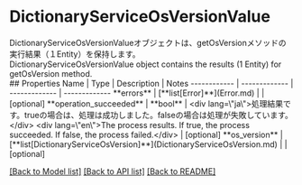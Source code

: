# DictionaryServiceOsVersionValue

<div lang=\"ja\">DictionaryServiceOsVersionValueオブジェクトは、getOsVersionメソッドの実行結果（１Entity）を保持します。</div> <div lang=\"en\">DictionaryServiceOsVersionValue object contains the results (1 Entity) for getOsVersion method.</div> 
## Properties
Name | Type | Description | Notes
------------ | ------------- | ------------- | -------------
**errors** | [**list[Error]**](Error.md) |  | [optional] 
**operation_succeeded** | **bool** | &lt;div lang&#x3D;\&quot;ja\&quot;&gt;処理結果です。trueの場合は、処理は成功しました。falseの場合は処理が失敗しています。&lt;/div&gt; &lt;div lang&#x3D;\&quot;en\&quot;&gt;The process results. If true, the process succeeded. If false, the process failed.&lt;/div&gt;  | [optional] 
**os_version** | [**list[DictionaryServiceOsVersion]**](DictionaryServiceOsVersion.md) |  | [optional] 

[[Back to Model list]](../README.md#documentation-for-models) [[Back to API list]](../README.md#documentation-for-api-endpoints) [[Back to README]](../README.md)


